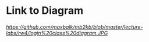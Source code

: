 # Link to Diagram
###### https://github.com/maxbalk/mb2kb/blob/master/lecture-labs/rw4/login%20class%20diagram.JPG

